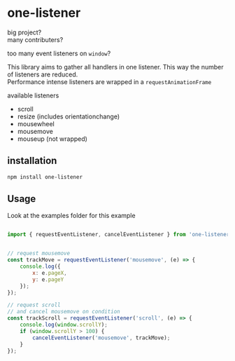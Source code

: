# one-listener

big project?  
many contributers?  

too many event listeners on `window`?

This library aims to gather all handlers in one listener. This way the number of listeners are reduced.  
Performance intense listeners are wrapped in a `requestAnimationFrame`

available listeners

* scroll
* resize (includes orientationchange)
* mousewheel
* mousemove
* mouseup (not wrapped)


## installation
```bash
npm install one-listener
```

## Usage

Look at the examples folder for this example

```js

import { requestEventListener, cancelEventListener } from 'one-listener';


// request mousemove 
const trackMove = requestEventListener('mousemove', (e) => {
    console.log({
        x: e.pageX,
        y: e.pageY
    });
});

// request scroll
// and cancel mousemove on condition 
const trackScroll = requestEventListener('scroll', (e) => {
    console.log(window.scrollY);
    if (window.scrollY > 100) {
        cancelEventListener('mousemove', trackMove);
    }
});

```
